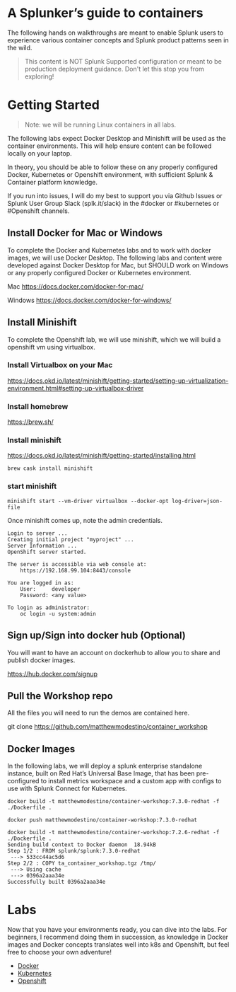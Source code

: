# A Splunker’s guide to containers

The following hands on walkthroughs are meant to enable Splunk users to experience various container concepts and Splunk product patterns seen in the wild. 

> This content is NOT Splunk Supported configuration or meant to be production deployment guidance. Don't let this stop you from exploring!
 
# Getting Started

> Note: we will be running Linux containers in all labs. 

The following labs expect Docker Desktop and Minishift will be used as the container environments. This will help ensure content can be followed locally on your laptop.

In theory, you should be able to follow these on any properly configured Docker, Kubernetes or Openshift environment, with sufficient Splunk & Container platform knowledge. 

If you run into issues, I will do my best to support you via Github Issues or Splunk User Group Slack (splk.it/slack) in the #docker or #kubernetes or #Openshift channels. 

## Install Docker for Mac or Windows 
To complete the Docker and Kubernetes labs and to work with docker images, we will use Docker Desktop. The following labs and content were developed against Docker Desktop for Mac, but SHOULD work on Windows or any properly configured Docker or Kubernetes environment. 


Mac
https://docs.docker.com/docker-for-mac/

Windows
https://docs.docker.com/docker-for-windows/


## Install Minishift

To complete the Openshift lab, we will use minishift, which we will build a openshift vm using virtualbox. 

### Install Virtualbox on your Mac
https://docs.okd.io/latest/minishift/getting-started/setting-up-virtualization-environment.html#setting-up-virtualbox-driver

### Install homebrew
https://brew.sh/

### Install minishift
https://docs.okd.io/latest/minishift/getting-started/installing.html

```
brew cask install minishift
```

### start minishift


```
minishift start --vm-driver virtualbox --docker-opt log-driver=json-file 
```

Once minishift comes up, note the admin credentials. 

```
Login to server ...
Creating initial project "myproject" ...
Server Information ...
OpenShift server started.

The server is accessible via web console at:
    https://192.168.99.104:8443/console

You are logged in as:
    User:     developer
    Password: <any value>

To login as administrator:
    oc login -u system:admin
```

## Sign up/Sign into docker hub (Optional)
You will want to have an account on dockerhub to allow you to share and publish docker images.

https://hub.docker.com/signup

## Pull the Workshop repo
All the files you will need to run the demos are contained here.

git clone https://github.com/matthewmodestino/container_workshop

## Docker Images
In the following labs, we will deploy a splunk enterprise standalone instance, built on Red Hat’s Universal Base Image, that has been pre-configured to install metrics workspace and a custom app with configs to use with Splunk Connect for Kubernetes. 


```
docker build -t matthewmodestino/container-workshop:7.3.0-redhat -f ./Dockerfile .
```

```
docker push matthewmodestino/container-workshop:7.3.0-redhat
```

```
docker build -t matthewmodestino/container-workshop:7.2.6-redhat -f ./Dockerfile .
Sending build context to Docker daemon  18.94kB
Step 1/2 : FROM splunk/splunk:7.3.0-redhat
 ---> 533cc44ac5d6
Step 2/2 : COPY ta_container_workshop.tgz /tmp/
 ---> Using cache
 ---> 0396a2aaa34e
Successfully built 0396a2aaa34e
```


# Labs

Now that you have your environments ready, you can dive into the labs. For beginners, I recommend doing them in succession, as knowledge in Docker images and Docker concepts translates well into k8s and Openshift, but feel free to choose your own adventure! 


* [Docker](docs/01-docker-lab.md)
* [Kubernetes](docs/02-kubernetes-lab.md)
* [Openshift](docs/03-openshift-lab.md)



